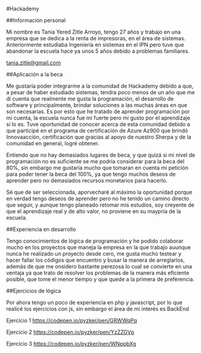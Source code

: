 #Hackademy

##Información personal

Mi nombre es Tania Yered Zitle Arroyo, tengo 27 años y trabajo en una empresa que se dedica a la renta de impresoras, en el área de sistemas.
Anteriormente estudiaba Ingeniería en sistemas en el IPN pero tuve que abandonar la escuela hace ya unos 5 años debido a problemas familiares.

tania.zitle@gmail.com


##Aplicación a la beca

Me gustaría poder integrarme a la comunidad de Hackademy debido a que, a pesar de haber estudiado sistemas, tendra poco menos de un año que me di cuenta que realmente me gusta la programación, el desarrollo de software y principalmente, brindar soluciones a las muchas áreas en que son necesarias.
Es por esto que he tratado de aprender programación por mi cuenta, la escuela nunca fue mi fuerte pero mi gusto por el aprendizaje sí lo es.
Tuve oportunidad de conocer acerca de esta comunidad debido a que participé en el programa de certificación de Azure Az900 que brindó Innovaacción, certificación que gracias al apoyo de nuestro Sherpa y de la comunidad en general, logré obtener.

Entiendo que no hay demasiados lugares de beca, y que quizá si mi nivel de programación no es suficiente se me podría considerar para la beca del 80%, sin embargo me gustaría mucho que tomaran en cuenta mi petición para poder tener la beca del 100%, ya que tengo muchos deseos de aprender pero no demasiados recursos monetarios para hacerlo.

Sé que de ser seleccionada, aporvecharé al máximo la oportunidad porque en verdad tengo deseos de aprender pero no he tenido un camino directo que seguir, y aunque tengo planeado retomar mis estudios, soy creyente de que el aprendizaje real y de alto valor, no proviene en su maypría de la escuela.


##Experiencia en desarrollo

Tengo conocimientos de lógica de programación y he podido colaborar mucho en los proyectos que maneja la empresa en la que trabajo auunque nunca he realizado un proyecto desde cero, me gusta mucho testear y hacer fallar los códigos que encuentro y busar la manera de arreglarlos, además de que me onsidero bastante perezosa lo cual se convierte en una ventaja ya que trato de resolver los problemas de la manera más eficiente posible, que tome el menor tiempo y que quede a la primera de preferencia.


##Ejercicios de lógica

Por ahora tengo un poco de experiencia en php y javascript, por lo que realicé los ejercicios con js, sin embargo el área de mi interés es BackEnd

Ejercicio 1
https://codepen.io/pyzker/pen/GRWWqPq

Ejercicio 2
https://codepen.io/pyzker/pen/YzZZGVp

Ejercicio 3
https://codepen.io/pyzker/pen/WNppbXg